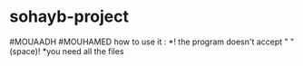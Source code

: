 # sohayb-project
#MOUAADH #MOUHAMED
how to use it :
*! the program doesn't accept " " (space)! 
*you need all the files 
